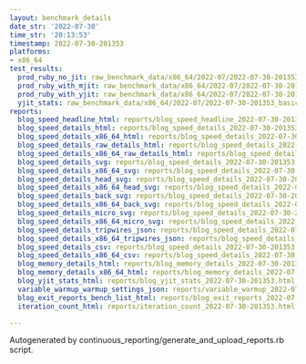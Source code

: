 ```yaml
---
layout: benchmark_details
date_str: '2022-07-30'
time_str: '20:13:53'
timestamp: 2022-07-30-201353
platforms:
- x86_64
test_results:
  prod_ruby_no_jit: raw_benchmark_data/x86_64/2022-07/2022-07-30-201353_basic_benchmark_prod_ruby_no_jit.json
  prod_ruby_with_mjit: raw_benchmark_data/x86_64/2022-07/2022-07-30-201353_basic_benchmark_prod_ruby_with_mjit.json
  prod_ruby_with_yjit: raw_benchmark_data/x86_64/2022-07/2022-07-30-201353_basic_benchmark_prod_ruby_with_yjit.json
  yjit_stats: raw_benchmark_data/x86_64/2022-07/2022-07-30-201353_basic_benchmark_yjit_stats.json
reports:
  blog_speed_headline_html: reports/blog_speed_headline_2022-07-30-201353.html
  blog_speed_details_html: reports/blog_speed_details_2022-07-30-201353.html
  blog_speed_details_x86_64_html: reports/blog_speed_details_2022-07-30-201353.x86_64.html
  blog_speed_details_raw_details_html: reports/blog_speed_details_2022-07-30-201353.raw_details.html
  blog_speed_details_x86_64_raw_details_html: reports/blog_speed_details_2022-07-30-201353.x86_64.raw_details.html
  blog_speed_details_svg: reports/blog_speed_details_2022-07-30-201353.svg
  blog_speed_details_x86_64_svg: reports/blog_speed_details_2022-07-30-201353.x86_64.svg
  blog_speed_details_head_svg: reports/blog_speed_details_2022-07-30-201353.head.svg
  blog_speed_details_x86_64_head_svg: reports/blog_speed_details_2022-07-30-201353.x86_64.head.svg
  blog_speed_details_back_svg: reports/blog_speed_details_2022-07-30-201353.back.svg
  blog_speed_details_x86_64_back_svg: reports/blog_speed_details_2022-07-30-201353.x86_64.back.svg
  blog_speed_details_micro_svg: reports/blog_speed_details_2022-07-30-201353.micro.svg
  blog_speed_details_x86_64_micro_svg: reports/blog_speed_details_2022-07-30-201353.x86_64.micro.svg
  blog_speed_details_tripwires_json: reports/blog_speed_details_2022-07-30-201353.tripwires.json
  blog_speed_details_x86_64_tripwires_json: reports/blog_speed_details_2022-07-30-201353.x86_64.tripwires.json
  blog_speed_details_csv: reports/blog_speed_details_2022-07-30-201353.csv
  blog_speed_details_x86_64_csv: reports/blog_speed_details_2022-07-30-201353.x86_64.csv
  blog_memory_details_html: reports/blog_memory_details_2022-07-30-201353.html
  blog_memory_details_x86_64_html: reports/blog_memory_details_2022-07-30-201353.x86_64.html
  blog_yjit_stats_html: reports/blog_yjit_stats_2022-07-30-201353.html
  variable_warmup_warmup_settings_json: reports/variable_warmup_2022-07-30-201353.warmup_settings.json
  blog_exit_reports_bench_list_html: reports/blog_exit_reports_2022-07-30-201353.bench_list.html
  iteration_count_html: reports/iteration_count_2022-07-30-201353.html

---
```

Autogenerated by continuous_reporting/generate_and_upload_reports.rb script.
